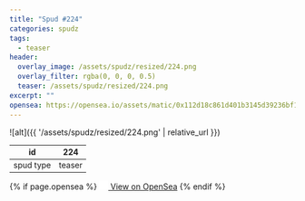 ```yaml
---
title: "Spud #224"
categories: spudz
tags:
  - teaser
header:
  overlay_image: /assets/spudz/resized/224.png
  overlay_filter: rgba(0, 0, 0, 0.5)
  teaser: /assets/spudz/resized/224.png
excerpt: ""
opensea: https://opensea.io/assets/matic/0x112d18c861d401b3145d39236bf149f01e18beed/224
---
```

![alt]({{ '/assets/spudz/resized/224.png' | relative_url }})

| id | 224 |
|-|-|
| spud type | teaser |

{% if page.opensea %}
<a href="{{page.opensea}}" class="btn btn--info" onclick="window.open(this.href, '_blank'); return false;"><img src="/assets/images/opensea.svg" width="16px"><span>  View on OpenSea</span></a>
{% endif %}
